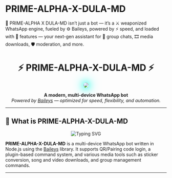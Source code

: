 # PRIME-ALPHA-X-DULA-MD
🤖 PRIME-ALPHA X DULA-MD isn’t just a bot — it’s a ⚔️ weaponized WhatsApp engine, fueled by ⚙️ Baileys, powered by ⚡ speed, and loaded with 🧩 features — your next-gen assistant for 👥 group chats, 🎞️ media downloads, 🛡️ moderation, and more.


<h1 align="center" style="font-weight:bold;">
⚡ PRIME-ALPHA-X-DULA-MD ⚡
</h1>

<p align="center">
  <img src="OUR LOGO LINK" style="border-radius: 50px; box-shadow: 0 0 20px #00ffe5, 0 0 30px #00ffe5, 0 0 40px #00ffe5;">
</p> 

<p align="center">
  <strong>A modern, multi-device WhatsApp bot</strong><br>
  <em>Powered by <a href="https://github.com/WhiskeySockets/Baileys" target="_blank">Baileys</a> — optimized for speed, flexibility, and automation.</em>
</p>


---

## 📍 What is PRIME-ALPHA-X-DULA-MD
<p align="center">
  <img src="https://readme-typing-svg.demolab.com?font=Fira+Code&size=28&duration=3000&pause=1000&color=10B981&center=true&vCenter=true&width=600&lines=Multi-device+WhatsApp+bot;Modular+plugin+architecture;Media+and+group+management+tools" alt="Typing SVG" />
</p>

**PRIME-ALPHA-X-DULA-MD** is a multi-device WhatsApp bot written in Node.js using the [Baileys](https://github.com/adiwajshing/Baileys) library. It supports QR/Pairing code login, a plugin-based command system, and various media tools such as sticker conversion, song and video downloads, and group management commands.

---
